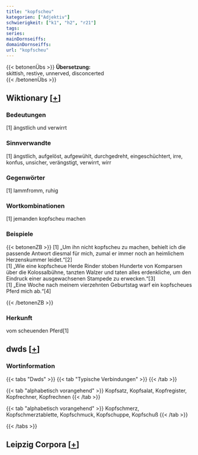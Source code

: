 ```yaml
---
title: "kopfscheu"
kategorien: ["Adjektiv"]
schwierigkeit: ["k1", "h2", "r21"]
tags:
series:
mainDornseiffs:
domainDornseiffs:
url: "kopfscheu"
---
```


{{< betonenÜbs >}}
**Übersetzung:**  
skittish, restive, unnerved, disconcerted  
{{< /betonenÜbs >}}

## Wiktionary [[+](https://de.wiktionary.org/wiki/kopfscheu)]

### Bedeutungen
[1] ängstlich und verwirrt  

### Sinnverwandte
[1] ängstlich, aufgelöst, aufgewühlt, durchgedreht, eingeschüchtert, irre, konfus, unsicher, verängstigt, verwirrt, wirr  

### Gegenwörter
[1] lammfromm, ruhig  

### Wortkombinationen
[1] jemanden kopfscheu machen  

### Beispiele
{{< betonenZB >}}
[1] „Um ihn nicht kopfscheu zu machen, behielt ich die passende Antwort diesmal für mich, zumal er immer noch an heimlichem Herzenskummer leidet.“[2]  
[1] „Wie eine kopfscheue Herde Rinder stoben Hunderte von Komparsen über die Kolossalbühne, tanzten Walzer und taten alles erdenkliche, um den Eindruck einer ausgewachsenen Stampede zu erwecken.“[3]  
[1] „Eine Woche nach meinem vierzehnten Geburtstag warf ein kopfscheues Pferd mich ab.“[4]  

{{< /betonenZB >}}
### Herkunft
vom scheuenden Pferd[1]  



## dwds [[+](https://www.dwds.de/wb/kopfscheu)]

### Wortinformation
{{< tabs "Dwds" >}}
{{< tab "Typische Verbindungen" >}}
{{< /tab >}}

{{< tab "alphabetisch vorangehend" >}}
Kopfsatz, Kopfsalat, Kopfregister, Kopfrechner, Kopfrechnen
{{< /tab >}}

{{< tab "alphabetisch vorangehend" >}}
Kopfschmerz, Kopfschmerztablette, Kopfschmuck, Kopfschuppe, Kopfschuß
{{< /tab >}}

{{< /tabs >}}

## Leipzig Corpora [[+](https://corpora.uni-leipzig.de/en/res?word=kopfscheu&corpusId=deu_newscrawl-public_2018)]


